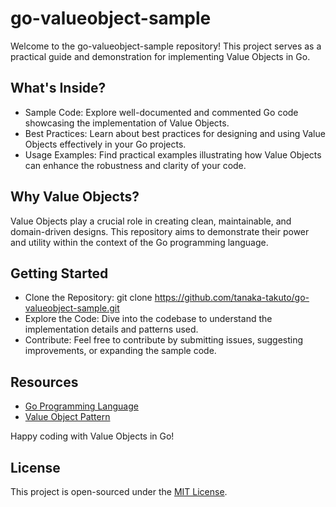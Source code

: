 # go-valueobject-sample
Welcome to the go-valueobject-sample repository! This project serves as a practical guide and demonstration for implementing Value Objects in Go.

## What's Inside?
- Sample Code: Explore well-documented and commented Go code showcasing the implementation of Value Objects.
- Best Practices: Learn about best practices for designing and using Value Objects effectively in your Go projects.
- Usage Examples: Find practical examples illustrating how Value Objects can enhance the robustness and clarity of your code.

## Why Value Objects?
Value Objects play a crucial role in creating clean, maintainable, and domain-driven designs. This repository aims to demonstrate their power and utility within the context of the Go programming language.

## Getting Started
- Clone the Repository: git clone https://github.com/tanaka-takuto/go-valueobject-sample.git
- Explore the Code: Dive into the codebase to understand the implementation details and patterns used.
- Contribute: Feel free to contribute by submitting issues, suggesting improvements, or expanding the sample code.

## Resources
- [Go Programming Language](https://golang.org/)
- [Value Object Pattern](https://martinfowler.com/bliki/ValueObject.html)

Happy coding with Value Objects in Go!

## License
This project is open-sourced under the [MIT License](LICENSE).
